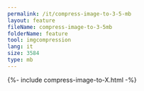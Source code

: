 ```yaml
---
permalink: /it/compress-image-to-3-5-mb
layout: feature
fileName: compress-image-to-3-5mb
folderName: feature
tool: imgcompression
lang: it
size: 3584
type: mb
---
```


{%- include compress-image-to-X.html -%}
